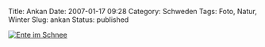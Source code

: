 Title: Ankan
Date: 2007-01-17 09:28
Category: Schweden
Tags: Foto, Natur, Winter
Slug: ankan
Status: published

[![Ente im
Schnee](/pic/ankan_s.jpg "Ente im Schnee")](/pic/ankan_l.jpg)

